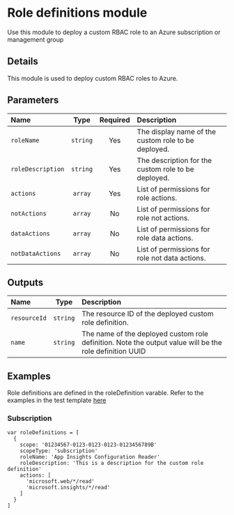 # Role definitions module

Use this module to deploy a custom RBAC role to an Azure subscription or management group

## Details

This module is used to deploy custom RBAC roles to Azure.

## Parameters

| Name              | Type     | Required | Description                                         |
| :---------------- | :------: | :------: | :-------------------------------------------------- |
| `roleName`        | `string` | Yes      | The display name of the custom role to be deployed. |
| `roleDescription` | `string` | Yes      | The description for the custom role to be deployed. |
| `actions`         | `array`  | Yes      | List of permissions for role actions.               |
| `notActions`      | `array`  | No       | List of permissions for role not actions.           |
| `dataActions`     | `array`  | No       | List of permissions for role data actions.          |
| `notDataActions`  | `array`  | No       | List of permissions for role not data actions.      |

## Outputs

| Name         | Type     | Description                                                                                             |
| :----------- | :------: | :------------------------------------------------------------------------------------------------------ |
| `resourceId` | `string` | The resource ID of the deployed custom role definition.                                                 |
| `name`       | `string` | The name of the deployed custom role definition. Note the output value will be the role definition UUID |

## Examples

Role definitions are defined in the roleDefinition varable. Refer to the examples in the test template [here](test/main.test.bicep)

### Subscription

```
var roleDefinitions = [
  {
    scope: '01234567-0123-0123-0123-0123456789B'
    scopeType: 'subscription'
    roleName: 'App Insights Configuration Reader'
    roleDescription: 'This is a description for the custom role definition'
    actions: [
      'microsoft.web/*/read'
      'microsoft.insights/*/read'
    ]
  }
]
```